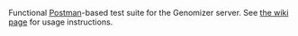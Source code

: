 Functional [Postman](https://www.getpostman.com/)-based test suite for
the Genomizer server. See [the wiki
page](https://github.com/genomizer/genomizer-documentation/wiki/Testing-the-Genomizer-server-with-Postman)
for usage instructions.